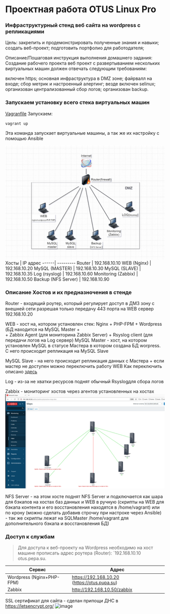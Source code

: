 #  Проектная работа OTUS Linux Pro

### Инфраструктурный стенд веб сайта на wordpress с репликациями

Цель:
закрепить и продемонстрировать полученные знания и навыки;
создать веб-проект;
подготовить портфолио для работодателя;


Описание/Пошаговая инструкция выполнения домашнего задания:
Создание рабочего проекта
веб проект с развертыванием нескольких виртуальных машин должен отвечать следующим требованиям:

включен https;
основная инфраструктура в DMZ зоне;
файрвалл на входе;
сбор метрик и настроенный алертинг;
везде включен selinux;
организован централизованный сбор логов;
организован backup.

### Запускаем установку всего стека виртуальных машин

[Vagranfile](https://github.com/PavelSergeevItem/otus_project/blob/main/Vagrantfile)
Запускаем:
``` 
vagrant up
```
Эта команда запускает виртуальные машины, а так же их настройку с помощью Ansible

![image](https://github.com/PavelSergeevItem/otus_project/blob/main/pictures/schema.jpg)
 Хосты | IP адрес
------| ---------
Router | 192.168.10.10
WEB (Nginx) | 192.168.10.20
MySQL (MASTER) | 192.168.10.30
MySQL (SLAVE) | 192.168.10.35
Log (rsyslog) | 192.168.10.60
Monitoring (Zabbix) | 192.168.10.50
Backup (NFS Server) | 192.168.10.90

### Описание Хостов и их предназночения в стенде 

Router - входящий роутер, который регулирует доступ в ДМЗ зону с внешней сети разрешая только передачу 
         443 порта на WEB сервер 192.168.10.20
        
WEB    - хост на, котором установлен стек: Nginx + PHP-FPM + Wordpress (БД находится на MySQL Master +  
       + Zabbix Agent (для мониторина Zabbix Server) + Rsyslog client (для передачи логов на Log сервер) 
MySQL Master - хост, на котором установлен MySQL в статусе Мастера в котором создана БД worpress. С него происходит репликация на MySQL Slave

MySQL Slave - на него происходит репликация данных с Мастера + если мастер не доступен можно переключить работу WEB
              Как переключить описано  [здесь](https://github.com/PavelSergeevItem/otus_project/blob/main/repl_mysql/README.md)
              
Log - из-за не хватки ресурсов поднят обычный Rsyslogдля сбора логов 

Zabbix - мониторинг хостов через агентов установленных на хостах
![image](https://github.com/PavelSergeevItem/otus_project/blob/main/pictures/zabbix.png)
       
NFS Server - на этом хосте поднят NFS Server и подключается как шара для бэкапов на хостах баз данных и WEB 
             в ручную (скрипты на WEB для бэкапа контента и его восстановления находятся в /home/vagrant) или по крону (можно 
             сделать добавив строчку при настроке через Ansible) - так же скрипты лежат на SQLMaster /home/vagrant для дополнительного 
             бэкапа и восстановления БД)       
        
### Доступ к службам

> Для доступа к веб-проекту на Wordpress необходимо на хост машине прописать адрес роутера (Router): `192.168.10.10 otus.pepa.su.

Сервис | Адрес
------| ---------
Wordpress (Nginx+PHP-FPM) | https://192.168.10.20 (https://otus.pupa.su)
Zabbix | http://192.168.10.50/zabbix


SSL сертификат для сайта - сделан припощи ДНС в https://letsencrypt.org/
![image](https://github.com/)

